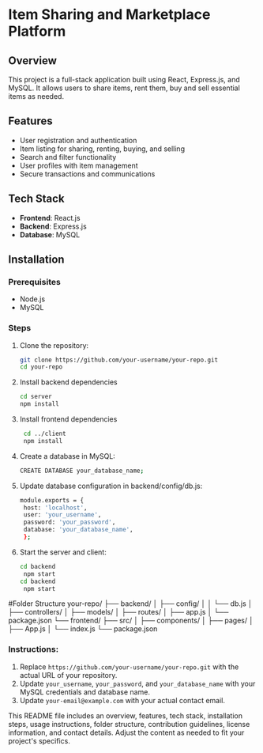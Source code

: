 # Item Sharing and Marketplace Platform

## Overview

This project is a full-stack application built using React, Express.js, and MySQL. It allows users to share items, rent them, buy and sell essential items as needed.

## Features

- User registration and authentication
- Item listing for sharing, renting, buying, and selling
- Search and filter functionality
- User profiles with item management
- Secure transactions and communications

## Tech Stack

- **Frontend**: React.js
- **Backend**: Express.js
- **Database**: MySQL

## Installation

### Prerequisites

- Node.js
- MySQL

### Steps

1. Clone the repository:
   ```bash
   git clone https://github.com/your-username/your-repo.git
   cd your-repo
2. Install backend dependencies
    ```bash
    cd server
    npm install

4. Install frontend dependencies
   ```bash
    cd ../client
    npm install
6. Create a database in MySQL:
   ```bash
   CREATE DATABASE your_database_name;

7. Update database configuration in backend/config/db.js:
   ```bash
   module.exports = {
    host: 'localhost',
    user: 'your_username',
    password: 'your_password',
    database: 'your_database_name',
    };
8. Start the server and client:
   ```bash
   cd backend
    npm start
   cd backend
    npm start
#Folder Structure
  your-repo/
  ├── backend/
  │   ├── config/
  │   │   └── db.js
  │   ├── controllers/
  │   ├── models/
  │   ├── routes/
  │   ├── app.js
  │   └── package.json
  └── frontend/
      ├── src/
      │   ├── components/
      │   ├── pages/
      │   ├── App.js
      │   └── index.js
      └── package.json


### Instructions:
1. Replace `https://github.com/your-username/your-repo.git` with the actual URL of your repository.
2. Update `your_username`, `your_password`, and `your_database_name` with your MySQL credentials and database name.
3. Update `your-email@example.com` with your actual contact email.

This README file includes an overview, features, tech stack, installation steps, usage instructions, folder structure, contribution guidelines, license information, and contact details. Adjust the content as needed to fit your project's specifics.



